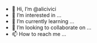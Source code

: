 - 👋 Hi, I’m @alicivici
- 👀 I’m interested in ...
- 🌱 I’m currently learning ...
- 💞️ I’m looking to collaborate on ...
- 📫 How to reach me ...

<!---
alicivici/alicivici is a ✨ special ✨ repository because its `README.md` (this file) appears on your GitHub profile.
You can click the Preview link to take a look at your changes.
--->
